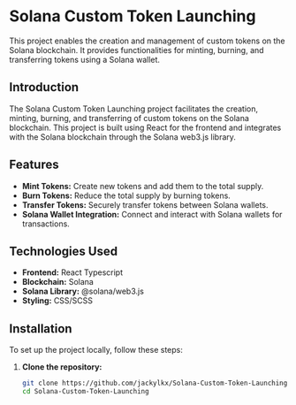# Solana Custom Token Launching

This project enables the creation and management of custom tokens on the Solana blockchain. It provides functionalities for minting, burning, and transferring tokens using a Solana wallet.

## Introduction

The Solana Custom Token Launching project facilitates the creation, minting, burning, and transferring of custom tokens on the Solana blockchain. This project is built using React for the frontend and integrates with the Solana blockchain through the Solana web3.js library.

## Features

- **Mint Tokens:** Create new tokens and add them to the total supply.
- **Burn Tokens:** Reduce the total supply by burning tokens.
- **Transfer Tokens:** Securely transfer tokens between Solana wallets.
- **Solana Wallet Integration:** Connect and interact with Solana wallets for transactions.

## Technologies Used

- **Frontend:** React Typescript
- **Blockchain:** Solana
- **Solana Library:** @solana/web3.js
- **Styling:** CSS/SCSS

## Installation

To set up the project locally, follow these steps:

1. **Clone the repository:**
   ```sh
   git clone https://github.com/jackylkx/Solana-Custom-Token-Launching.git
   cd Solana-Custom-Token-Launching
